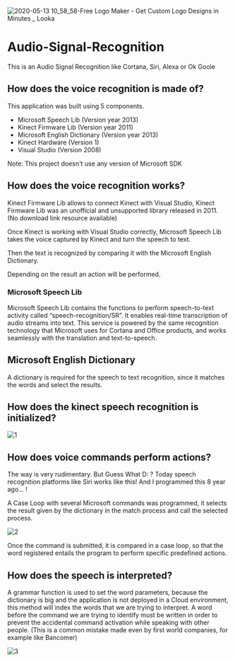 ![2020-05-13 10_58_58-Free Logo Maker - Get Custom Logo Designs in Minutes _ Looka](https://github.com/user-attachments/assets/121bbaa5-1d3f-4683-b290-0890e332d06d)

# Audio-Signal-Recognition

This is an Audio Signal Recognition like Cortana, Siri, Alexa or Ok Goole

## How does the voice recognition is made of?

This application was built using 5 components.

* Microsoft Speech Lib (Version year 2013) 
* Kinect Firmware Lib (Version year 2011) 
* Microsoft English Dictionary (Version year 2013) 
* Kinect Hardware (Version 1) 
* Visual Studio (Version 2008) 

Note: This project doesn't use any version of Microsoft SDK

## How does the voice recognition works?

Kinect Firmware Lib allows to connect Kinect with Visual Studio, Kinect Firmware Lib was an unofficial and unsupported library released in 2011. (No download link resource available)

Once Kinect is working with Visual Studio correctly, Microsoft Speech Lib takes the voice captured by Kinect and turn the speech to text. 

Then the text is recognized by comparing it with the Microsoft English Dictionary. 

Depending on the result an action will be performed.

### Microsoft Speech Lib

Microsoft Speech Lib contains the functions to perform speech-to-text activity called “speech-recognition/SR”. It enables real-time transcription of audio streams into text. This service is powered by the same recognition technology that Microsoft uses for Cortana and Office products, and works seamlessly with the translation and text-to-speech.

## Microsoft English Dictionary

A dictionary is required for the speech to text recognition, since it matches the words and select the results.

## How does the kinect speech recognition is initialized?

![1](https://user-images.githubusercontent.com/1688498/60684815-74cd2e00-9e65-11e9-869f-aebd58a19935.png)

## How does voice commands perform actions?

The way is very rudimentary. But Guess What D: ? Today speech recognition platforms like Siri works like this! And I programmed this 8 year ago... !

A Case Loop with several Microsoft commands was programmed, it selects the result given by the dictionary in the match process and call the selected process. 

![2](https://user-images.githubusercontent.com/1688498/60684823-7dbdff80-9e65-11e9-80ab-eaed7653e7ce.png)

Once the command is submitted, it is compared in a case loop, so that the word registered entails the program to perform specific predefined actions.

## How does the speech is interpreted?

A grammar function is used to set the word parameters, because the dictionary is big and the application is not deployed in a Cloud environment, this method will index the words that we are trying to interpret. A word before the command we are trying to identify must be written in order to prevent the accidental command activation while speaking with other people. (This is a common mistake made even by first world companies, for example like Bancomer)

![3](https://user-images.githubusercontent.com/1688498/60684828-81ea1d00-9e65-11e9-9c13-a332188e6a00.png)
